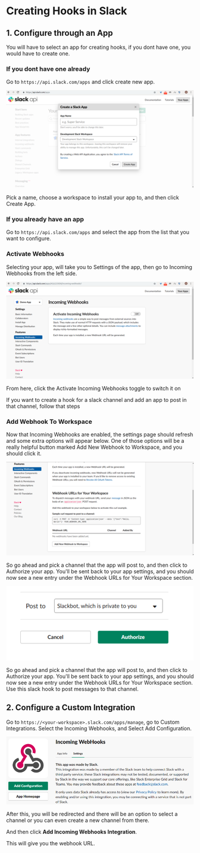 # Creating Hooks in Slack

## 1. Configure through an App

You will have to select an app for creating hooks, if you dont have one, you would have to create one.

### If you dont have one already

Go to `https://api.slack.com/apps` and click create new app.

![Create new App](./images/create-app.png)

Pick a name, choose a workspace to install your app to, and then click Create App.

### If you already have an app

Go to `https://api.slack.com/apps` and select the app from the list that you want to configure.

### Activate Webhooks

Selecting your app, will take you to Settings of the app, then go to Incoming Webhooks from the left side.

![Activate Webhook](./images/activate-webhook.png)

From here, click the Activate Incoming Webhooks toggle to switch it on

If you want to create a hook for a slack channel and add an app to post in that channel, follow that steps

### Add Webhook To Workspace

Now that Incoming Webhooks are enabled, the settings page should refresh and some extra options will appear below. One of those options will be a really helpful button marked Add New Webhook to Workspace, and you should click it.

![Add Webhook](./images/add-webhook.png)

So go ahead and pick a channel that the app will post to, and then click to Authorize your app. You'll be sent back to your app settings, and you should now see a new entry under the Webhook URLs for Your Workspace section.

![Select Channel](./images/select-channel.png)

So go ahead and pick a channel that the app will post to, and then click to Authorize your app. You'll be sent back to your app settings, and you should now see a new entry under the Webhook URLs for Your Workspace section. Use this slack hook to post messages to that channel.

## 2. Configure a Custom Integration

Go to `https://<your-workspace>.slack.com/apps/manage`, go to Custom Integrations. Select the Incoming Webhooks, and Select Add Configuration.

![Add Configuration](./images/add-config.png)

After this, you will be redirected and there will be an option to select a channel or you can even create a new channel from there.

And then click **Add Incoming Webhooks Integration**.

This will give you the webhook URL.